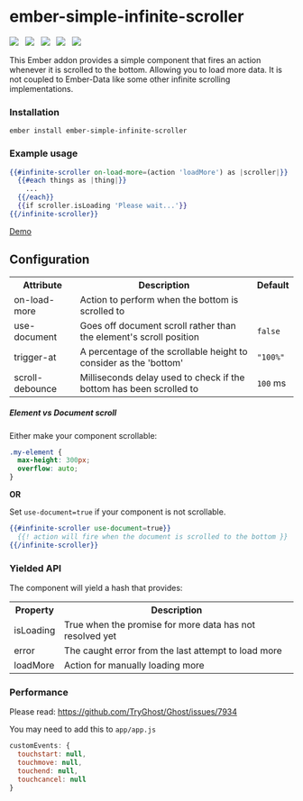 # ember-simple-infinite-scroller

<a href="http://emberobserver.com/addons/ember-simple-infinite-scroller"><img src="http://emberobserver.com/badges/ember-simple-infinite-scroller.svg"></a> &nbsp; <a href="https://david-dm.org/amk221/ember-simple-infinite-scroller#badge-embed"><img src="https://david-dm.org/amk221/ember-simple-infinite-scroller.svg"></a> &nbsp; <a href="https://david-dm.org/amk221/ember-simple-infinite-scroller#dev-badge-embed"><img src="https://david-dm.org/amk221/ember-simple-infinite-scroller/dev-status.svg"></a> &nbsp; <a href="https://codeclimate.com/github/amk221/ember-simple-infinite-scroller"><img src="https://codeclimate.com/github/amk221/ember-simple-infinite-scroller/badges/gpa.svg" /></a> &nbsp; <a href="http://travis-ci.org/amk221/ember-simple-infinite-scroller"><img src="https://travis-ci.org/amk221/ember-simple-infinite-scroller.svg?branch=master"></a>

This Ember addon provides a simple component that fires an action whenever it is scrolled to the bottom.
Allowing you to load more data. It is not coupled to Ember-Data like some other infinite scrolling implementations.

### Installation
```
ember install ember-simple-infinite-scroller
```

### Example usage

```handlebars
{{#infinite-scroller on-load-more=(action 'loadMore') as |scroller|}}
  {{#each things as |thing|}}
    ...
  {{/each}}
  {{if scroller.isLoading 'Please wait...'}}
{{/infinite-scroller}}
```

<a href="https://amk221.github.io/ember-simple-infinite-scroller">Demo</a>

## Configuration

<table>
  <tr>
    <th>Attribute</th>
    <th>Description</th>
    <th>Default</th>
  </tr>
  <tr>
    <td>on-load-more</td>
    <td>Action to perform when the bottom is scrolled to</td>
    <td></td>
  </tr>
  <tr>
    <td>use-document</td>
    <td>Goes off document scroll rather than the element's scroll position</td>
    <td><code>false</code></td>
  </tr>
  <tr>
    <td>trigger-at</td>
    <td>A percentage of the scrollable height to consider as the 'bottom'</td>
    <td><code>"100%"</code></td>
  </tr>
  <tr>
    <td>scroll-debounce</td>
    <td>Milliseconds delay used to check if the bottom has been scrolled to</td>
    <td><code>100</code> ms</td>
  </tr>
</table>


##### Element vs Document scroll

Either make your component scrollable:

```css
.my-element {
  max-height: 300px;
  overflow: auto;
}
```

**OR**

Set `use-document=true` if your component is not scrollable.

```handlebars
{{#infinite-scroller use-document=true}}
  {{! action will fire when the document is scrolled to the bottom }}
{{/infinite-scroller}}
```


### Yielded API

The component will yield a hash that provides:

<table>
  <tr>
    <th>Property</th>
    <th>Description</th>
  </tr>
  <tr>
    <td>isLoading</td>
    <td>True when the promise for more data has not resolved yet</td>
  </tr>
  <tr>
    <td>error</td>
    <td>The caught error from the last attempt to load more</td>
  </tr>
  <tr>
    <td>loadMore</td>
    <td>Action for manually loading more</td>
  </tr>
</table>

### Performance

Please read: https://github.com/TryGhost/Ghost/issues/7934

You may need to add this to `app/app.js`

```javascript
customEvents: {
  touchstart: null,
  touchmove: null,
  touchend: null,
  touchcancel: null
}
```
